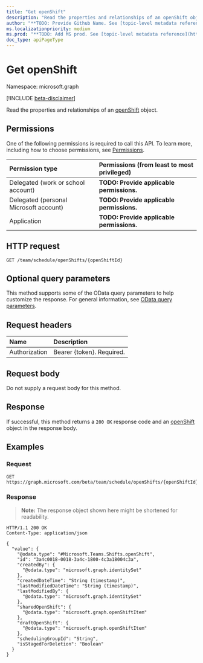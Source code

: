 ```yaml
---
title: "Get openShift"
description: "Read the properties and relationships of an openShift object."
author: "**TODO: Provide Github Name. See [topic-level metadata reference](https://msgo.azurewebsites.net/add/document/guidelines/metadata.html#topic-level-metadata)**"
ms.localizationpriority: medium
ms.prod: "**TODO: Add MS prod. See [topic-level metadata reference](https://msgo.azurewebsites.net/add/document/guidelines/metadata.html#topic-level-metadata)**"
doc_type: apiPageType
---
```


# Get openShift
Namespace: microsoft.graph

[!INCLUDE [beta-disclaimer](../../includes/beta-disclaimer.md)]

Read the properties and relationships of an [openShift](../resources/openshift.md) object.

## Permissions
One of the following permissions is required to call this API. To learn more, including how to choose permissions, see [Permissions](/graph/permissions-reference).

|Permission type|Permissions (from least to most privileged)|
|:---|:---|
|Delegated (work or school account)|**TODO: Provide applicable permissions.**|
|Delegated (personal Microsoft account)|**TODO: Provide applicable permissions.**|
|Application|**TODO: Provide applicable permissions.**|

## HTTP request

<!-- {
  "blockType": "ignored"
}
-->
``` http
GET /team/schedule/openShifts/{openShiftId}
```

## Optional query parameters
This method supports some of the OData query parameters to help customize the response. For general information, see [OData query parameters](/graph/query-parameters).

## Request headers
|Name|Description|
|:---|:---|
|Authorization|Bearer {token}. Required.|

## Request body
Do not supply a request body for this method.

## Response

If successful, this method returns a `200 OK` response code and an [openShift](../resources/openshift.md) object in the response body.

## Examples

### Request
<!-- {
  "blockType": "request",
  "name": "get_openshift"
}
-->
``` http
GET https://graph.microsoft.com/beta/team/schedule/openShifts/{openShiftId}
```


### Response
>**Note:** The response object shown here might be shortened for readability.
<!-- {
  "blockType": "response",
  "truncated": true,
  "@odata.type": "Microsoft.Teams.Shifts.openShift"
}
-->
``` http
HTTP/1.1 200 OK
Content-Type: application/json

{
  "value": {
    "@odata.type": "#Microsoft.Teams.Shifts.openShift",
    "id": "3a4c0018-0018-3a4c-1800-4c3a18004c3a",
    "createdBy": {
      "@odata.type": "microsoft.graph.identitySet"
    },
    "createdDateTime": "String (timestamp)",
    "lastModifiedDateTime": "String (timestamp)",
    "lastModifiedBy": {
      "@odata.type": "microsoft.graph.identitySet"
    },
    "sharedOpenShift": {
      "@odata.type": "microsoft.graph.openShiftItem"
    },
    "draftOpenShift": {
      "@odata.type": "microsoft.graph.openShiftItem"
    },
    "schedulingGroupId": "String",
    "isStagedForDeletion": "Boolean"
  }
}
```


